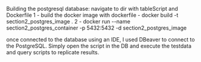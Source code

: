 Building the postgresql database:
navigate to dir with tableScript and Dockerfile
1 - build the docker image with dockerfile - docker build -t section2_postgres_image .
2 - docker run --name section2_postgres_container -p 5432:5432 -d section2_postgres_image

once connected to the database using an IDE, I used DBeaver to connect to the PostgreSQL.
Simply open the script in the DB and execute the testdata and query scripts to replicate results.
